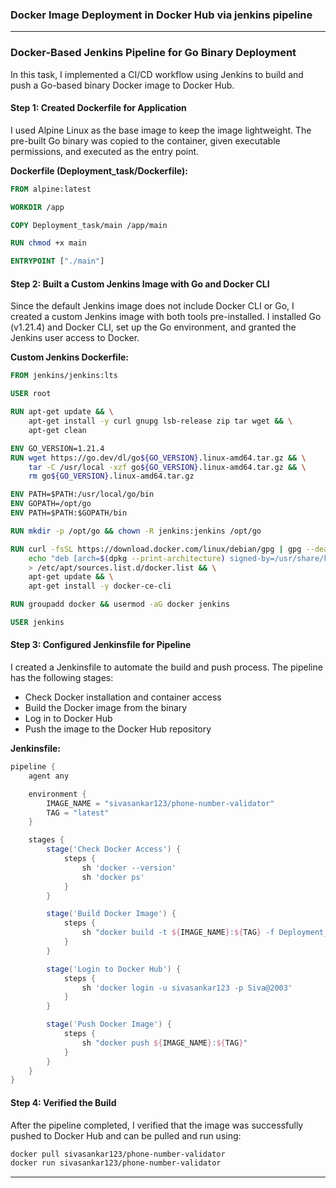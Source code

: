 ### Docker Image Deployment in Docker Hub via jenkins pipeline
---

### Docker-Based Jenkins Pipeline for Go Binary Deployment

In this task, I implemented a CI/CD workflow using Jenkins to build and push a Go-based binary Docker image to Docker Hub.

#### Step 1: Created Dockerfile for Application

I used Alpine Linux as the base image to keep the image lightweight. The pre-built Go binary was copied to the container, given executable permissions, and executed as the entry point.

**Dockerfile (Deployment\_task/Dockerfile):**

```dockerfile
FROM alpine:latest

WORKDIR /app

COPY Deployment_task/main /app/main 

RUN chmod +x main

ENTRYPOINT ["./main"]
```

#### Step 2: Built a Custom Jenkins Image with Go and Docker CLI

Since the default Jenkins image does not include Docker CLI or Go, I created a custom Jenkins image with both tools pre-installed. I installed Go (v1.21.4) and Docker CLI, set up the Go environment, and granted the Jenkins user access to Docker.

**Custom Jenkins Dockerfile:**

```dockerfile
FROM jenkins/jenkins:lts

USER root

RUN apt-get update && \
    apt-get install -y curl gnupg lsb-release zip tar wget && \
    apt-get clean

ENV GO_VERSION=1.21.4
RUN wget https://go.dev/dl/go${GO_VERSION}.linux-amd64.tar.gz && \
    tar -C /usr/local -xzf go${GO_VERSION}.linux-amd64.tar.gz && \
    rm go${GO_VERSION}.linux-amd64.tar.gz

ENV PATH=$PATH:/usr/local/go/bin
ENV GOPATH=/opt/go
ENV PATH=$PATH:$GOPATH/bin

RUN mkdir -p /opt/go && chown -R jenkins:jenkins /opt/go

RUN curl -fsSL https://download.docker.com/linux/debian/gpg | gpg --dearmor -o /usr/share/keyrings/docker-archive-keyring.gpg && \
    echo "deb [arch=$(dpkg --print-architecture) signed-by=/usr/share/keyrings/docker-archive-keyring.gpg] https://download.docker.com/linux/debian $(lsb_release -cs) stable" \
    > /etc/apt/sources.list.d/docker.list && \
    apt-get update && \
    apt-get install -y docker-ce-cli

RUN groupadd docker && usermod -aG docker jenkins

USER jenkins
```

#### Step 3: Configured Jenkinsfile for Pipeline

I created a Jenkinsfile to automate the build and push process. The pipeline has the following stages:

* Check Docker installation and container access
* Build the Docker image from the binary
* Log in to Docker Hub
* Push the image to the Docker Hub repository

**Jenkinsfile:**

```groovy
pipeline {
    agent any

    environment {
        IMAGE_NAME = "sivasankar123/phone-number-validator"
        TAG = "latest"
    }

    stages {
        stage('Check Docker Access') {
            steps {
                sh 'docker --version'
                sh 'docker ps'
            }
        }

        stage('Build Docker Image') {
            steps {
                sh "docker build -t ${IMAGE_NAME}:${TAG} -f Deployment_task/Dockerfile ."
            }
        }

        stage('Login to Docker Hub') {
            steps {
                sh 'docker login -u sivasankar123 -p Siva@2003'
            }
        }

        stage('Push Docker Image') {
            steps {
                sh "docker push ${IMAGE_NAME}:${TAG}"
            }
        }
    }
}
```

#### Step 4: Verified the Build

After the pipeline completed, I verified that the image was successfully pushed to Docker Hub and can be pulled and run using:

```bash
docker pull sivasankar123/phone-number-validator
docker run sivasankar123/phone-number-validator
```

---

